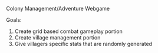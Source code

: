 Colony Management/Adventure Webgame

Goals:
1. Create grid based combat gameplay portion
2. Create village management portion
3. Give villagers specific stats that are randomly generated